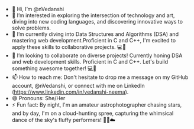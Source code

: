 - 👋 Hi, I’m @nVedanshi
- 👀 I’m interested in exploring the intersection of technology and art, diving into new coding languages, and discovering innovative ways to solve problems.
- 🌱 I’m currently diving into Data Structures and Algorithms (DSA) and mastering web development.Proficient in C and C++, I'm excited to apply these skills to collaborative projects. 💻🚀
- 💞️ I’m looking to collaborate on diverse projects! Currently honing DSA and web development skills. Proficient in C and C++. Let's build something awesome together! 💻🚀
- 📫 How to reach me: Don't hesitate to drop me a message on my GitHub account, @nVedanshi, or connect with me on LinkedIn (https://www.linkedin.com/in/vedanshi-neema).
- 😄 Pronouns: She/Her
- ⚡ Fun fact: By night, I'm an amateur astrophotographer chasing stars, and by day, I'm on a cloud-hunting spree, capturing the whimsical dance of the sky's fluffy performers! 🌌📸☁️

<!---
nVedanshi/nVedanshi is a ✨ special ✨ repository because its `README.md` (this file) appears on your GitHub profile.
You can click the Preview link to take a look at your changes.
--->
